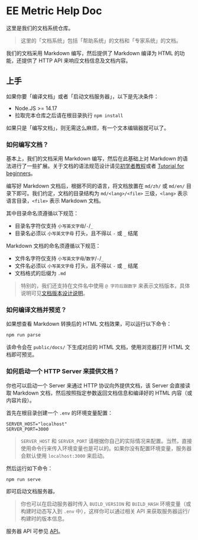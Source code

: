 # EE Metric Help Doc

这里是我们的文档系统仓库。

> 这里的「文档系统」包括「帮助系统」的文档和「专家系统」的文档。

我们的文档采用 Markdown 编写，然后提供了 Markdown 编译为 HTML 的功能，还提供了 HTTP API 来响应文档信息及文档内容。

## 上手

如果你要「编译文档」或者「启动文档服务器」，以下是先决条件：

- Node.JS >= 14.17
- 拉取完本仓库之后请在根目录执行 `npm install`

如果只是「编写文档」，则无需这么麻烦，有一个文本编辑器就可以了。

### 如何编写文档？

基本上，我们的文档采用 Markdown 编写，然后在此基础上对 Markdown 的语法进行了一些扩展。关于文档的语法规范设计请见[初学者教程](./md/zh/tutorial.md)或者 [Tutorial for beginners](./md/en/tutorial.md)。

编写好 Markdown 文档后，根据不同的语言，将文档放置在 `md/zh/` 或 `md/en/` 目录下即可。我们约定，文档的目录结构为 `md/<lang>/<file>` 三级，`<lang>` 表示语言目录，`<file>` 表示 Markdown 文档。

其中目录命名须遵循以下规范：

- 目录名字符仅支持 `小写英文字母`/`-`/`_`
- 目录名必须以 `小写英文字母` 打头，且不得以 `-` 或 `_` 结尾

Markdown 文档的命名须遵循以下规范：

- 文件名字符仅支持 `小写英文字母`/`数字`/`-`/`_`
- 文件名必须以 `小写英文字母` 打头，且不得以 `-` 或 `_` 结尾
- 文档格式的后缀为 `.md`

> 特别的，我们还支持在文件名中使用 `@ 字符后跟数字` 来表示文档版本，具体说明可见[文档版本设计说明](./doc-version.md)。

### 如何编译文档并预览？

如果想查看 Markdown 转换后的 HTML 文档效果，可以运行以下命令：

```sh
npm run parse
```

该命令会在 `public/docs/` 下生成对应的 HTML 文档，使用浏览器打开 HTML 文档即可预览。

### 如何启动一个 HTTP Server 来提供文档？

你也可以启动一个 Server 来通过 HTTP 协议向外提供文档，该 Server 会直接读取 Markdown 文档，然后按照指定参数返回文档信息和编译好的 HTML 内容（或内容片段）。

首先在根目录创建一个 `.env` 的环境变量配置：

```
SERVER_HOST="localhost"
SERVER_PORT=3000
```

> `SERVER_HOST` 和 `SERVER_PORT` 请根据你自己的实际情况来配置。当然，直接使用命令行来传入环境变量也是可以的。如果你没有配置环境变量，服务器会默认使用 `localhost:3000` 来启动。

然后运行如下命令：

```sh
npm run serve
```

即可启动文档服务器。

> 你也可以在启动服务器时传入 `BUILD_VERSION` 和 `BUILD_HASH` 环境变量（或构建时动态写入到 `.env` 中），这样你可以通过相关 API 来获取服务器运行/构建时的版本信息。

服务器 API 可参见 [API](./api.md)。

